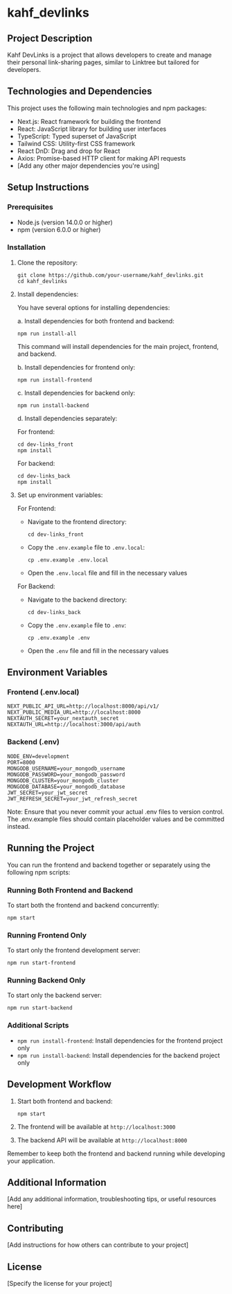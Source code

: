# kahf_devlinks

## Project Description

Kahf DevLinks is a project that allows developers to create and manage their personal link-sharing pages, similar to Linktree but tailored for developers.

## Technologies and Dependencies

This project uses the following main technologies and npm packages:

- Next.js: React framework for building the frontend
- React: JavaScript library for building user interfaces
- TypeScript: Typed superset of JavaScript
- Tailwind CSS: Utility-first CSS framework
- React DnD: Drag and drop for React
- Axios: Promise-based HTTP client for making API requests
- [Add any other major dependencies you're using]

## Setup Instructions

### Prerequisites

- Node.js (version 14.0.0 or higher)
- npm (version 6.0.0 or higher)

### Installation

1. Clone the repository:

   ```
   git clone https://github.com/your-username/kahf_devlinks.git
   cd kahf_devlinks
   ```

2. Install dependencies:

   You have several options for installing dependencies:

   a. Install dependencies for both frontend and backend:

   ```
   npm run install-all
   ```

   This command will install dependencies for the main project, frontend, and backend.

   b. Install dependencies for frontend only:

   ```
   npm run install-frontend
   ```

   c. Install dependencies for backend only:

   ```
   npm run install-backend
   ```

   d. Install dependencies separately:

   For frontend:

   ```
   cd dev-links_front
   npm install
   ```

   For backend:

   ```
   cd dev-links_back
   npm install
   ```

3. Set up environment variables:

   For Frontend:

   - Navigate to the frontend directory:
     ```
     cd dev-links_front
     ```
   - Copy the `.env.example` file to `.env.local`:
     ```
     cp .env.example .env.local
     ```
   - Open the `.env.local` file and fill in the necessary values

   For Backend:

   - Navigate to the backend directory:
     ```
     cd dev-links_back
     ```
   - Copy the `.env.example` file to `.env`:
     ```
     cp .env.example .env
     ```
   - Open the `.env` file and fill in the necessary values

## Environment Variables

### Frontend (.env.local)

```plaintext
NEXT_PUBLIC_API_URL=http://localhost:8000/api/v1/
NEXT_PUBLIC_MEDIA_URL=http://localhost:8000
NEXTAUTH_SECRET=your_nextauth_secret
NEXTAUTH_URL=http://localhost:3000/api/auth
```

### Backend (.env)

```plaintext
NODE_ENV=development
PORT=8000
MONGODB_USERNAME=your_mongodb_username
MONGODB_PASSWORD=your_mongodb_password
MONGODB_CLUSTER=your_mongodb_cluster
MONGODB_DATABASE=your_mongodb_database
JWT_SECRET=your_jwt_secret
JWT_REFRESH_SECRET=your_jwt_refresh_secret
```

Note: Ensure that you never commit your actual .env files to version control. The .env.example files should contain placeholder values and be committed instead.

## Running the Project

You can run the frontend and backend together or separately using the following npm scripts:

### Running Both Frontend and Backend

To start both the frontend and backend concurrently:

```
npm start
```

### Running Frontend Only

To start only the frontend development server:

```
npm run start-frontend
```

### Running Backend Only

To start only the backend server:

```
npm run start-backend
```

### Additional Scripts

- `npm run install-frontend`: Install dependencies for the frontend project only
- `npm run install-backend`: Install dependencies for the backend project only

## Development Workflow

1. Start both frontend and backend:

   ```
   npm start
   ```

2. The frontend will be available at `http://localhost:3000`
3. The backend API will be available at `http://localhost:8000`

Remember to keep both the frontend and backend running while developing your application.

## Additional Information

[Add any additional information, troubleshooting tips, or useful resources here]

## Contributing

[Add instructions for how others can contribute to your project]

## License

[Specify the license for your project]
